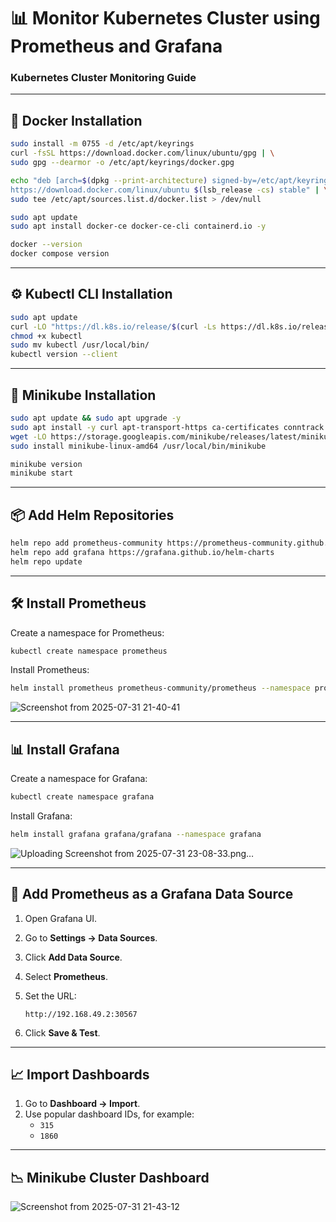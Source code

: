 # 📊 Monitor Kubernetes Cluster using Prometheus and Grafana  
### Kubernetes Cluster Monitoring Guide

---

## 🐳 Docker Installation

```bash
sudo install -m 0755 -d /etc/apt/keyrings
curl -fsSL https://download.docker.com/linux/ubuntu/gpg | \
sudo gpg --dearmor -o /etc/apt/keyrings/docker.gpg

echo "deb [arch=$(dpkg --print-architecture) signed-by=/etc/apt/keyrings/docker.gpg] \
https://download.docker.com/linux/ubuntu $(lsb_release -cs) stable" | \
sudo tee /etc/apt/sources.list.d/docker.list > /dev/null

sudo apt update
sudo apt install docker-ce docker-ce-cli containerd.io -y

docker --version
docker compose version
```

---

## ⚙️ Kubectl CLI Installation

```bash
sudo apt update
curl -LO "https://dl.k8s.io/release/$(curl -Ls https://dl.k8s.io/release/stable.txt)/bin/linux/amd64/kubectl"
chmod +x kubectl
sudo mv kubectl /usr/local/bin/
kubectl version --client
```

---

## 🌱 Minikube Installation

```bash
sudo apt update && sudo apt upgrade -y
sudo apt install -y curl apt-transport-https ca-certificates conntrack
wget -LO https://storage.googleapis.com/minikube/releases/latest/minikube-linux-amd64
sudo install minikube-linux-amd64 /usr/local/bin/minikube

minikube version
minikube start
```

---

## 📦 Add Helm Repositories

```bash
helm repo add prometheus-community https://prometheus-community.github.io/helm-charts
helm repo add grafana https://grafana.github.io/helm-charts
helm repo update
```

---

## 🛠️ Install Prometheus

Create a namespace for Prometheus:

```bash
kubectl create namespace prometheus
```

Install Prometheus:

```bash
helm install prometheus prometheus-community/prometheus --namespace prometheus
```

![Screenshot from 2025-07-31 21-40-41](#)

---

## 📊 Install Grafana

Create a namespace for Grafana:

```bash
kubectl create namespace grafana
```

Install Grafana:

```bash
helm install grafana grafana/grafana --namespace grafana
```

![Uploading Screenshot from 2025-07-31 23-08-33.png…]()

---

## 🔗 Add Prometheus as a Grafana Data Source

1. Open Grafana UI.
2. Go to **Settings → Data Sources**.
3. Click **Add Data Source**.
4. Select **Prometheus**.
5. Set the URL:

   ```
   http://192.168.49.2:30567
   ```

6. Click **Save & Test**.

---

## 📈 Import Dashboards

1. Go to **Dashboard → Import**.
2. Use popular dashboard IDs, for example:
   - `315`
   - `1860`

---

## 📉 Minikube Cluster Dashboard

![Screenshot from 2025-07-31 21-43-12](#)

